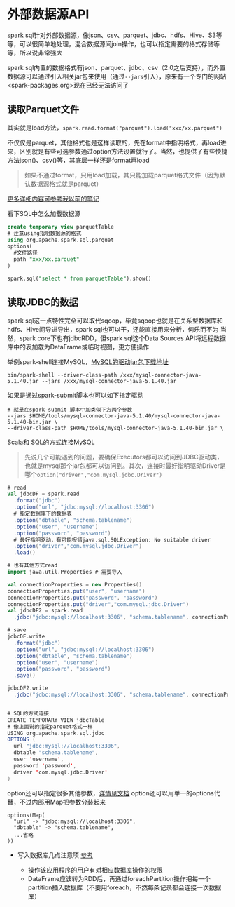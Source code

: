 # 外部数据源API
spark sql针对外部数据源，像json、csv、parquet、jdbc、hdfs、Hive、S3等等，可以很简单地处理，混合数据源间join操作，也可以指定需要的格式存储等等，所以说非常强大

spark sql内置的数据格式有json、parquet、jdbc、csv（2.0之后支持），而外置数据源可以通过引入相关jar包来使用（通过`--jars`引入），原来有一个专门的网站<spark-packages.org>现在已经无法访问了

## 读取Parquet文件
其实就是load方法，`spark.read.format("parquet").load("xxx/xx.parquet")`

不仅仅是parquet，其他格式也是这样读取的，先在format中指明格式，再load进来，区别就是有些可选参数通过option方法设置就行了。当然，也提供了有些快捷方法json()、csv()等，其底层一样还是format再load
> 如果不通过format，只用load加载，其只能加载parquet格式文件（因为默认数据源格式就是parquet）

[更多详细内容可参考我以前的笔记](https://github.com/josonle/Learning-Spark/blob/master/notes/LearningSpark(9)SparkSQL%E6%95%B0%E6%8D%AE%E6%9D%A5%E6%BA%90.md)

看下SQL中怎么加载数据源
```sql
create temporary view parquetTable
# 注意using指明数据源的格式
using org.apache.spark.sql.parquet
options(
  #文件路径
  path "xxx/xx.parquet"
)

spark.sql("select * from parquetTable").show()
```
## 读取JDBC的数据
spark sql这一点特性完全可以取代sqoop，毕竟sqoop也就是在关系型数据库和hdfs、Hive间导进导出，spark sql也可以干，还能直接用来分析，何乐而不为
当然，spark core下也有jdbcRDD，但spark sql这个Data Sources API将远程数据库中的表加载为DataFrame或临时视图，更方便操作

举例spark-shell连接MySQL，[MySQL的驱动jar包下载地址](https://dev.mysql.com/downloads/connector/j/)
```
bin/spark-shell --driver-class-path /xxx/mysql-connector-java-5.1.40.jar --jars /xxx/mysql-connector-java-5.1.40.jar
```

如果是通过spark-submit脚本也可以如下指定驱动
```
# 就是在spark-submit 脚本中加类似下方两个参数
--jars $HOME/tools/mysql-connector-java-5.1.40/mysql-connector-java-5.1.40-bin.jar \
--driver-class-path $HOME/tools/mysql-connector-java-5.1.40-bin.jar \
```

Scala和 SQL的方式连接MySQL

>先说几个可能遇到的问题，要确保Executors都可以访问到JDBC驱动类，也就是mysql那个jar包都可以访问到。其次，连接时最好指明驱动Driver是哪个`option("driver","com.mysql.jdbc.Driver")`

```scala
# read
val jdbcDF = spark.read
  .format("jdbc")
  .option("url", "jdbc:mysql://localhost:3306")
  # 指定数据库下的数据表
  .option("dbtable", "schema.tablename") 
  .option("user", "username")
  .option("password", "password")
  # 最好指明驱动，有可能报错java.sql.SQLException: No suitable driver
  .option("driver","com.mysql.jdbc.Driver")
  .load()

# 也有其他方式read
import java.util.Properties # 需要导入

val connectionProperties = new Properties()
connectionProperties.put("user", "username")
connectionProperties.put("password", "password")
connectionProperties.put("driver","com.mysql.jdbc.Driver")
val jdbcDF2 = spark.read
  .jdbc("jdbc:mysql://localhost:3306", "schema.tablename", connectionProperties)

# save
jdbcDF.write
  .format("jdbc")
  .option("url", "jdbc:mysql://localhost:3306")
  .option("dbtable", "schema.tablename")
  .option("user", "username")
  .option("password", "password")
  .save()

jdbcDF2.write
  .jdbc("jdbc:mysql://localhost:3306", "schema.tablename", connectionProperties)


# SQL的方式连接
CREATE TEMPORARY VIEW jdbcTable
# 像上面说的指定parquet格式一样
USING org.apache.spark.sql.jdbc
OPTIONS (
  url "jdbc:mysql://localhost:3306",
  dbtable "schema.tablename",
  user 'username',
  password 'password',
  driver 'com.mysql.jdbc.Driver'
)
```
option还可以指定很多其他参数，[详情见文档](http://spark.apache.org/docs/latest/sql-data-sources-jdbc.html)
option还可以用单一的options代替，不过内部用Map把参数分装起来
```
options(Map(
  "url" -> "jdbc:mysql://localhost:3306",
  "dbtable" -> "schema.tablename",
  ...省略
))
```
- 写入数据库几点注意项  [参考](https://my.oschina.net/bindyy/blog/680195)

  - 操作该应用程序的用户有对相应数据库操作的权限
  - DataFrame应该转为RDD后，再通过foreachPartition操作把每一个partition插入数据库（不要用foreach，不然每条记录都会连接一次数据库）
